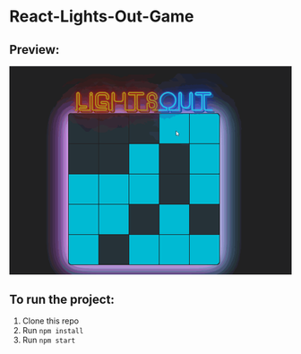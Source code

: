 # React-Lights-Out-Game


## Preview: 

![grab-landing-page](preview.gif)

## To run the project:

1. Clone this repo
2. Run `npm install`
3. Run `npm start`
